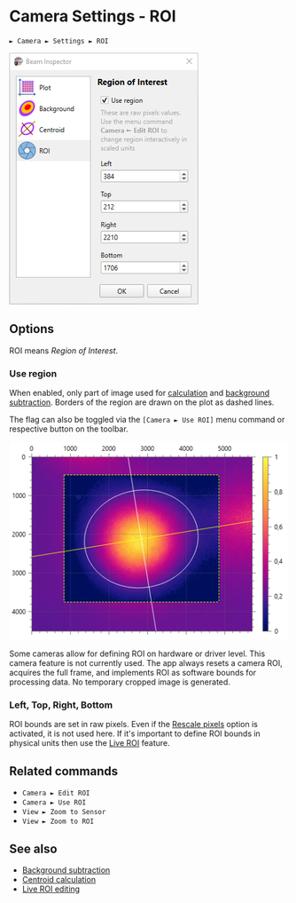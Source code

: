 # Camera Settings - ROI

```
► Camera ► Settings ► ROI
```

![Screenshot](./img/cam_settings_roi.png)

## Options

ROI means *Region of Interest*.

### Use region

When enabled, only part of image used for [calculation](./cam_settings_bgnd.md) and [background subtraction](./cam_settings_bgnd.md). Borders of the region are drawn on the plot as dashed lines.

The flag can also be toggled via the `[Camera ► Use ROI]` menu command or respective button on the toolbar.

![ROI](./img/roi.png)

Some cameras allow for defining ROI on hardware or driver level. This camera feature is not currently used. The app always resets a camera ROI, acquires the full frame, and implements ROI as software bounds for processing data. No temporary cropped image is generated.

### Left, Top, Right, Bottom

ROI bounds are set in raw pixels. Even if the [Rescale pixels](./cam_settings_plot.md#rescale-pixels) option is activated, it is not used here. If it's important to define ROI bounds in physical units then use the [Live ROI](./roi_live.md) feature.

## Related commands

- `Camera ► Edit ROI`
- `Camera ► Use ROI`
- `View ► Zoom to Sensor`
- `View ► Zoom to ROI`

## See also

- [Background subtraction](./cam_settings_bgnd.md)
- [Centroid calculation](./cam_settings_centr.md)
- [Live ROI editing](./roi_live.md)

&nbsp;
